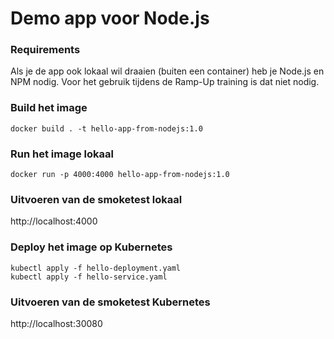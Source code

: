 # Demo app voor Node.js

### Requirements
Als je de app ook lokaal wil draaien (buiten een container) heb je Node.js en NPM nodig. Voor het gebruik tijdens de Ramp-Up training is dat niet nodig. 

### Build het image
```
docker build . -t hello-app-from-nodejs:1.0
```

### Run het image lokaal
```
docker run -p 4000:4000 hello-app-from-nodejs:1.0
```

### Uitvoeren van de smoketest lokaal
http://localhost:4000

### Deploy het image op Kubernetes
```
kubectl apply -f hello-deployment.yaml
kubectl apply -f hello-service.yaml
```

### Uitvoeren van de smoketest Kubernetes
http://localhost:30080